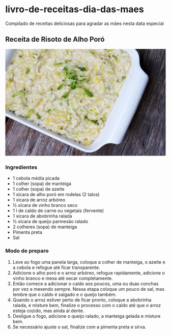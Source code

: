 # livro-de-receitas-dia-das-maes
Compilado de receitas deliciosas para agradar as mães nesta data especial

## Receita de Risoto de Alho Poró
 [![Risoto](imgs/Risoto.jpg "Risoto")](imgs/Risoto.jpg "Risoto")

### Ingredientes
- 1 cebola média picada
- 1 colher (sopa) de manteiga
- 1 colher (sopa) de azeite
- 1 xícara de alho poró em rodelas (2 talos)
- 1 xícara de arroz arbóreo
- ½ xícara de vinho branco seco
- 1 l de caldo de carne ou vegetais (fervente)
- 1 xícara de abobrinha ralada
- ½ xícara de queijo parmesão ralado
- 2 colheres (sopa) de manteiga
- Pimenta preta
- Sal

### Modo de preparo
1) Leve ao fogo uma panela larga, coloque a colher de manteiga, o azeite e a cebola e refogue até ficar transparente.
2) Adicione o alho poró e o arroz arbóreo, refogue rapidamente, adicione o vinho branco e mexa até secar completamente.
3) Então comece a adicionar o caldo aos poucos, uma ou duas conchas por vez e mexendo sempre. Nessa etapa coloque um pouco de sal, mas lembre que o caldo é salgado e o queijo também.
4) Quando o arroz estiver perto de ficar pronto, coloque a abobrinha ralada, e misture bem, finalize o processo com o caldo até que o arroz esteja cozido, mas ainda al dente.
5) Desligue o fogo, adicione o queijo ralado, a manteiga gelada e misture bem.
6) Se necessário ajuste o sal, finalize com a pimenta preta e sirva.

